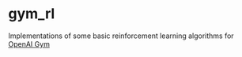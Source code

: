 # gym_rl

Implementations of some basic reinforcement learning algorithms for [OpenAI Gym](https://gym.openai.com/)